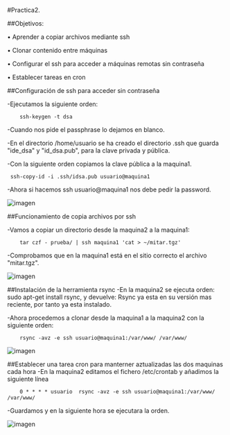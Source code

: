 ﻿#Practica2.

##Objetivos:

• Aprender a copiar archivos mediante ssh

• Clonar contenido entre máquinas

• Configurar el ssh para acceder a máquinas remotas sin contraseña

• Establecer tareas en cron



##Configuración de ssh para acceder sin contraseña

-Ejecutamos la siguiente orden:

		ssh-keygen -t dsa

-Cuando nos pide el passphrase lo dejamos en blanco.

-En el directorio /home/usuario se ha creado el directorio .ssh que
 guarda "ide_dsa" y "id_dsa.pub", para la clave privada y pública.

-Con la siguiente orden copiamos la clave pública a la maquina1.

	 ssh-copy-id -i .ssh/idsa.pub usuario@maquina1

-Ahora si hacemos ssh usuario@maquina1 nos  debe pedir la password. 

![imagen](https://github.com/alvaro-gr/SWAP2015/blob/master/Practicas/Practica2/Key_ssh.png)

##Funcionamiento de copia archivos por ssh

-Vamos a copiar un directorio desde la maquina2 a la maquina1:

		tar czf - prueba/ | ssh maquina1 'cat > ~/mitar.tgz'

-Comprobamos que en la maquina1 está en el sitio correcto el archivo "mitar.tgz".

![imagen](https://github.com/alvaro-gr/SWAP2015/blob/master/Practicas/Practica2/tar.png)

##Instalación de la herramienta rsync
-En la maquina2 se ejecuta orden: sudo apt-get install rsync, y devuelve:
 Rsync ya esta en su versión mas reciente, por tanto ya esta instalado.

-Ahora procedemos a clonar desde la maquina1 a la maquina2 con la siguiente orden:

		rsync -avz -e ssh usuario@maquina1:/var/www/ /var/www/
		
![imagen](https://github.com/alvaro-gr/SWAP2015/blob/master/Practicas/Practica2/clonacion.png)

##Establecer una tarea cron para manterner aztualizadas las dos maquinas cada hora
-En la maquina2 editamos el fichero /etc/crontab y añadimos la siguiente línea

		0 * * * * usuario  rsync -avz -e ssh usuario@maquina1:/var/www/ /var/www/

-Guardamos y en la siguiente hora se ejecutara la orden.

![imagen](https://github.com/alvaro-gr/SWAP2015/blob/master/Practicas/Practica2/cron.png)
